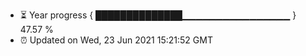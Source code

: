 - ⏳ Year progress { ██████████████▁▁▁▁▁▁▁▁▁▁▁▁▁▁▁▁ } 47.57 %
- ⏰ Updated on Wed, 23 Jun 2021 15:21:52 GMT

